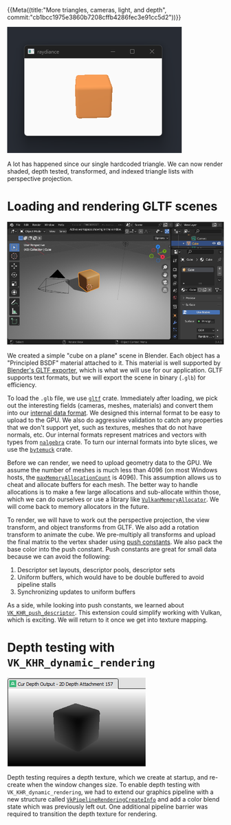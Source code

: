 {{Meta((title:"More triangles, cameras, light, and depth", commit:"cb1bcc1975e3860b7208cffb4286fec3e91cc5d2"))}}

![spinning cube](title.apng)

A lot has happened since our single hardcoded triangle. We can now render
shaded, depth tested, transformed, and indexed triangle lists with perspective
projection.

# Loading and rendering GLTF scenes

![](blender-view.png)

We created a simple "cube on a plane" scene in Blender. Each object has a
"Principled BSDF" material attached to it. This material is well supported by
[Blender's GLTF exporter][blender], which is what we will use for our
application. GLTF supports text formats, but we will export the scene in binary
(`.glb`) for efficiency.

To load the `.glb` file, we use [`gltf`][gltf-crate] crate. Immediately after
loading, we pick out the interesting fields (cameras, meshes, materials) and
convert them into our [internal data format][assets-rs]. We designed this
internal format to be easy to upload to the GPU. We also do aggressive
validation to catch any properties that we don't support yet, such as textures,
meshes that do not have normals, etc. Our internal formats represent matrices
and vectors with types from [`nalgebra`][nalgebra-crate] crate. To turn our
internal formats into byte slices, we use the [`bytemuck`][bytemuck-crate]
crate.

Before we can render, we need to upload geometry data to the GPU. We assume the
number of meshes is much less than 4096 (on most Windows hosts, the
[`maxMemoryAllocationCount`][gpu-info] is 4096). This assumption allows us to
cheat and allocate buffers for each mesh. The better way to handle allocations
is to make a few large allocations and sub-allocate within those, which we can
do ourselves or use a library like [`VulkanMemoryAllocator`][vma]. We will come
back to memory allocators in the future.

To render, we will have to work out the perspective projection, the view
transform, and object transforms from GLTF. We also add a rotation transform to
animate the cube. We pre-multiply all transforms and upload the final matrix to
the vertex shader using [push constants][push-constants]. We also pack the base
color into the push constant. Push constants are great for small data because we
can avoid the following:

1. Descriptor set layouts, descriptor pools, descriptor sets
2. Uniform buffers, which would have to be double buffered to avoid pipeline stalls
3. Synchronizing updates to uniform buffers

As a side, while looking into push constants, we learned about
[`VK_KHR_push_descriptor`][push-descriptor]. This extension could simplify
working with Vulkan, which is exciting. We will return to it once we get into
texture mapping.

# Depth testing with `VK_KHR_dynamic_rendering`

![](depth-attachment.png)

Depth testing requires a depth texture, which we create at startup, and
re-create when the window changes size. To enable depth testing with
`VK_KHR_dynamic_rendering`, we had to extend our graphics pipeline with a new
structure called [`VkPipelineRenderingCreateInfo`][pipeline-info] and add a
color blend state which was previously left out. One additional pipeline barrier
was required to transition the depth texture for rendering.

[blender]: https://docs.blender.org/manual/en/latest/addons/import_export/scene_gltf2.html#extensions
[gltf-crate]: https://crates.io/crates/gltf
[assets-rs]: https://github.com/phoekz/raydiance/blob/cb1bcc1975e3860b7208cffb4286fec3e91cc5d2/src/assets.rs#L3-L35
[nalgebra-crate]: https://crates.io/crates/nalgebra
[bytemuck-crate]: https://crates.io/crates/bytemuck
[gpu-info]: https://vulkan.gpuinfo.org/displaydevicelimit.php?platform=windows&name=maxMemoryAllocationCount
[vma]: https://github.com/GPUOpen-LibrariesAndSDKs/VulkanMemoryAllocator
[push-constants]: https://registry.khronos.org/vulkan/specs/1.3-extensions/html/vkspec.html#descriptorsets-push-constants
[push-descriptor]: https://registry.khronos.org/vulkan/specs/1.3-extensions/html/vkspec.html#VK_KHR_push_descriptor
[pipeline-info]: https://registry.khronos.org/vulkan/specs/1.3-extensions/html/vkspec.html#VkPipelineRenderingCreateInfo
